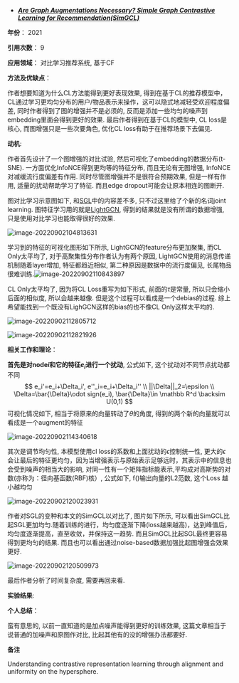 + ***[Are Graph Augmentations Necessary? Simple Graph Contrastive Learning for Recommendation(SimGCL)](https://dl.acm.org/doi/abs/10.1145/3477495.3531937)***   

**年份**： 2021 

**引用次数**： 9

**应用领域**：  对比学习推荐系统, 基于CF

**方法及优缺点**：

作者想要知道为什么CL方法能得到更好表现效果, 得到在基于CL的推荐模型中，CL通过学习更均匀分布的用户/物品表示来操作，这可以隐式地减轻受欢迎程度偏差, 同时作者得到了图的增强并不是必须的, 反而是添加一些均匀的噪声到embedding里面会得到更好的效果. 最后作者得到在基于CL的模型中, CL loss是核心, 而图增强只是一些次要角色, 优化CL loss有助于在推荐场景下去偏见.

**动机**:  

作者首先设计了一个图增强的对比试验, 然后可视化了embedding的数据分布(t-SNE). 一方面优化InfoNCE得到更均等的特征分布, 而且无论有无图增强, InfoNCE对减缓流行度偏差有作用. 同时尽管图增强并不是很符合预期效果, 但是一样有作用, 适量的扰动帮助学习了特征. 而且edge dropout可能会让原本相连的图断开.

图对比学习示意图如下, 和[SGL](./SGL.md)中的内容差不多, 只不过这里给了个新的名词joint learning. 图特征学习用的就是[LightGCN](./LightGCN.md), 得到的结果就是没有所谓的数据增强, 只是使用对比学习也能取得很好的效果. 

![image-20220902104813631](https://paperrecord.oss-cn-shanghai.aliyuncs.com/image-20220902104813631.png)

学习到的特征的可视化图形如下所示, LightGCN的feature分布更加聚集, 而CL Only太平均了, 对于高聚集性分布作者认为有两个原因,  LightGCN使用的消息传递机制随着layer增加, 特征都趋近相似, 第二种原因是数据中的流行度偏见, 长尾物品很难训练.![image-20220902110843897](https://paperrecord.oss-cn-shanghai.aliyuncs.com/image-20220902110843897.png)

 CL Only太平均了, 因为将CL Loss重写为如下形式, 前面的$\tau$是常量, 所以只会缩小后面的相似度, 所以会越来越像. 但是这个过程可以看成是一个debias的过程. 综上希望能找到一个既没有LighGCN这样的bias的也不像CL Only这样太平均的.

![image-20220902112805712](https://paperrecord.oss-cn-shanghai.aliyuncs.com/image-20220902112805712.png)

![image-20220902112821926](https://paperrecord.oss-cn-shanghai.aliyuncs.com/image-20220902112821926.png)



**相关工作和理论**：  

**首先是对node$i$和它的特征$e_i$进行一个扰动**, 公式如下, 这个扰动对不同节点扰动都不同
$$
e_i'=e_i+\Delta_i', e''_i=e_i+\Delta_i'' \\
||\Delta||_2=\epsilon \\
\Delta=\bar{\Delta}\odot sign(e_i), \bar{\Delta}\in \mathbb R^d  \backsim U(0,1)
$$
可视化情况如下, 相当于将原来的向量转动了$\theta$的角度, 得到的两个新的向量就可以看成是一个augment的特征

![image-20220902114340618](https://paperrecord.oss-cn-shanghai.aliyuncs.com/image-20220902114340618.png)

其次是调节均匀性, 本模型使用cl loss的系数和上面扰动的$\epsilon$控制统一性, 更大的$\epsilon$会让最后的特征更均匀，因为当增强表示与原始表示足够远时，其表示中的信息也会受到噪声的相当大的影响, 对同一性有一个矩阵指标能表示,平均成对高斯势的对数(亦称为：径向基函数(RBF)核）, 公式如下, f()输出向量的L2范数,  这个Loss 越小越均匀

![image-20220902120023931](https://paperrecord.oss-cn-shanghai.aliyuncs.com/image-20220902120023931.png)

作者对SGL的变种和本文的SimGCL以对比了, 图片如下所示, 可以看出SimGCL比起SGL更加均匀.随着训练的进行，均匀度逐渐下降(loss越来越高)，达到峰值后，均匀度逐渐提高，直至收敛，并保持这一趋势. 而且SimGCL比起SGL最终更容易得到更均匀的结果. 而且也可以看出通过noise-based数据加强比起图增强会效果更好.

![image-20220902120509973](https://paperrecord.oss-cn-shanghai.aliyuncs.com/image-20220902120509973.png)

最后作者分析了时间复杂度, 需要再回来看.



**实验结果**:  

**个人总结**：  

蛮有意思的, 以前一直知道的是加点噪声能得到更好的训练效果, 这篇文章相当于说普通的加噪声和原图作对比, 比起其他有的没的增强办法都要好.

**备注**  

Understanding contrastive representation learning through alignment and uniformity on the hypersphere.